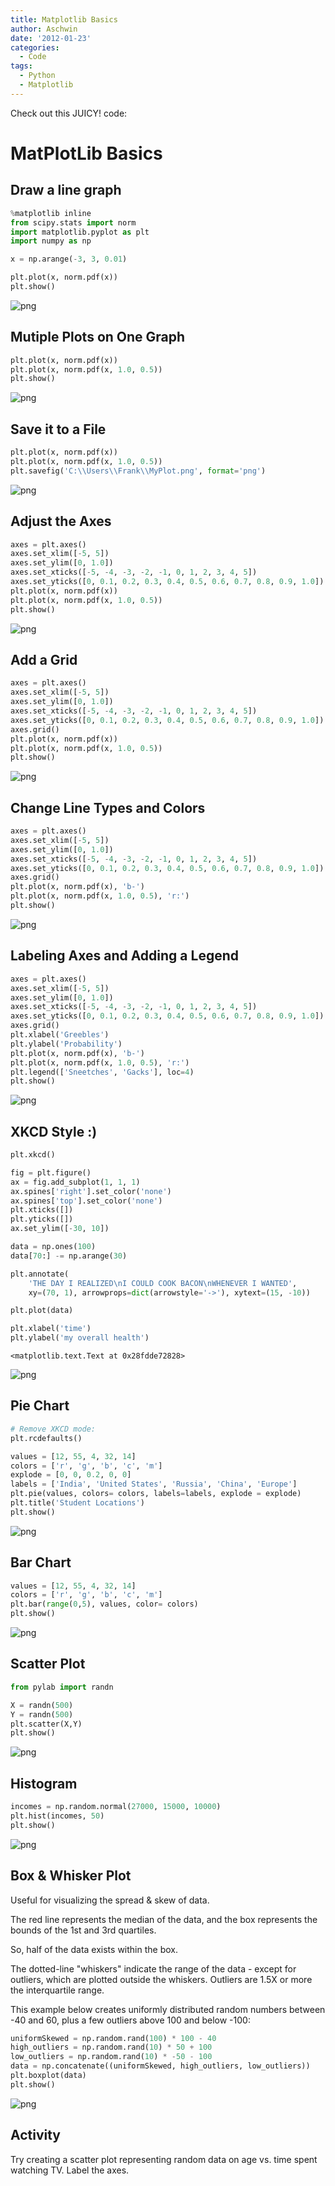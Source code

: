 ```yaml
---
title: Matplotlib Basics
author: Aschwin
date: '2012-01-23'
categories:
  - Code
tags:
  - Python
  - Matplotlib
---
```


Check out this JUICY! code:


# MatPlotLib Basics

## Draw a line graph


```python
%matplotlib inline
from scipy.stats import norm
import matplotlib.pyplot as plt
import numpy as np

x = np.arange(-3, 3, 0.01)

plt.plot(x, norm.pdf(x))
plt.show()
```


![png](output_2_0.png)


## Mutiple Plots on One Graph


```python
plt.plot(x, norm.pdf(x))
plt.plot(x, norm.pdf(x, 1.0, 0.5))
plt.show()
```


![png](output_4_0.png)


## Save it to a File


```python
plt.plot(x, norm.pdf(x))
plt.plot(x, norm.pdf(x, 1.0, 0.5))
plt.savefig('C:\\Users\\Frank\\MyPlot.png', format='png')
```


![png](output_6_0.png)


## Adjust the Axes


```python
axes = plt.axes()
axes.set_xlim([-5, 5])
axes.set_ylim([0, 1.0])
axes.set_xticks([-5, -4, -3, -2, -1, 0, 1, 2, 3, 4, 5])
axes.set_yticks([0, 0.1, 0.2, 0.3, 0.4, 0.5, 0.6, 0.7, 0.8, 0.9, 1.0])
plt.plot(x, norm.pdf(x))
plt.plot(x, norm.pdf(x, 1.0, 0.5))
plt.show()
```


![png](output_8_0.png)


## Add a Grid


```python
axes = plt.axes()
axes.set_xlim([-5, 5])
axes.set_ylim([0, 1.0])
axes.set_xticks([-5, -4, -3, -2, -1, 0, 1, 2, 3, 4, 5])
axes.set_yticks([0, 0.1, 0.2, 0.3, 0.4, 0.5, 0.6, 0.7, 0.8, 0.9, 1.0])
axes.grid()
plt.plot(x, norm.pdf(x))
plt.plot(x, norm.pdf(x, 1.0, 0.5))
plt.show()
```


![png](output_10_0.png)


## Change Line Types and Colors


```python
axes = plt.axes()
axes.set_xlim([-5, 5])
axes.set_ylim([0, 1.0])
axes.set_xticks([-5, -4, -3, -2, -1, 0, 1, 2, 3, 4, 5])
axes.set_yticks([0, 0.1, 0.2, 0.3, 0.4, 0.5, 0.6, 0.7, 0.8, 0.9, 1.0])
axes.grid()
plt.plot(x, norm.pdf(x), 'b-')
plt.plot(x, norm.pdf(x, 1.0, 0.5), 'r:')
plt.show()
```


![png](output_12_0.png)


## Labeling Axes and Adding a Legend


```python
axes = plt.axes()
axes.set_xlim([-5, 5])
axes.set_ylim([0, 1.0])
axes.set_xticks([-5, -4, -3, -2, -1, 0, 1, 2, 3, 4, 5])
axes.set_yticks([0, 0.1, 0.2, 0.3, 0.4, 0.5, 0.6, 0.7, 0.8, 0.9, 1.0])
axes.grid()
plt.xlabel('Greebles')
plt.ylabel('Probability')
plt.plot(x, norm.pdf(x), 'b-')
plt.plot(x, norm.pdf(x, 1.0, 0.5), 'r:')
plt.legend(['Sneetches', 'Gacks'], loc=4)
plt.show()
```


![png](output_14_0.png)


## XKCD Style :)


```python
plt.xkcd()

fig = plt.figure()
ax = fig.add_subplot(1, 1, 1)
ax.spines['right'].set_color('none')
ax.spines['top'].set_color('none')
plt.xticks([])
plt.yticks([])
ax.set_ylim([-30, 10])

data = np.ones(100)
data[70:] -= np.arange(30)

plt.annotate(
    'THE DAY I REALIZED\nI COULD COOK BACON\nWHENEVER I WANTED',
    xy=(70, 1), arrowprops=dict(arrowstyle='->'), xytext=(15, -10))

plt.plot(data)

plt.xlabel('time')
plt.ylabel('my overall health')
```




    <matplotlib.text.Text at 0x28fdde72828>




![png](output_16_1.png)


## Pie Chart


```python
# Remove XKCD mode:
plt.rcdefaults()

values = [12, 55, 4, 32, 14]
colors = ['r', 'g', 'b', 'c', 'm']
explode = [0, 0, 0.2, 0, 0]
labels = ['India', 'United States', 'Russia', 'China', 'Europe']
plt.pie(values, colors= colors, labels=labels, explode = explode)
plt.title('Student Locations')
plt.show()
```


![png](output_18_0.png)


## Bar Chart


```python
values = [12, 55, 4, 32, 14]
colors = ['r', 'g', 'b', 'c', 'm']
plt.bar(range(0,5), values, color= colors)
plt.show()
```


![png](output_20_0.png)


## Scatter Plot


```python
from pylab import randn

X = randn(500)
Y = randn(500)
plt.scatter(X,Y)
plt.show()
```


![png](output_22_0.png)


## Histogram


```python
incomes = np.random.normal(27000, 15000, 10000)
plt.hist(incomes, 50)
plt.show()
```


![png](output_24_0.png)


## Box & Whisker Plot

Useful for visualizing the spread & skew of data.

The red line represents the median of the data, and the box represents the bounds of the 1st and 3rd quartiles.

So, half of the data exists within the box.

The dotted-line "whiskers" indicate the range of the data - except for outliers, which are plotted outside the whiskers. Outliers are 1.5X or more the interquartile range.

This example below creates uniformly distributed random numbers between -40 and 60, plus a few outliers above 100 and below -100:


```python
uniformSkewed = np.random.rand(100) * 100 - 40
high_outliers = np.random.rand(10) * 50 + 100
low_outliers = np.random.rand(10) * -50 - 100
data = np.concatenate((uniformSkewed, high_outliers, low_outliers))
plt.boxplot(data)
plt.show()
```


![png](output_27_0.png)


## Activity

Try creating a scatter plot representing random data on age vs. time spent watching TV. Label the axes.


```python

```
